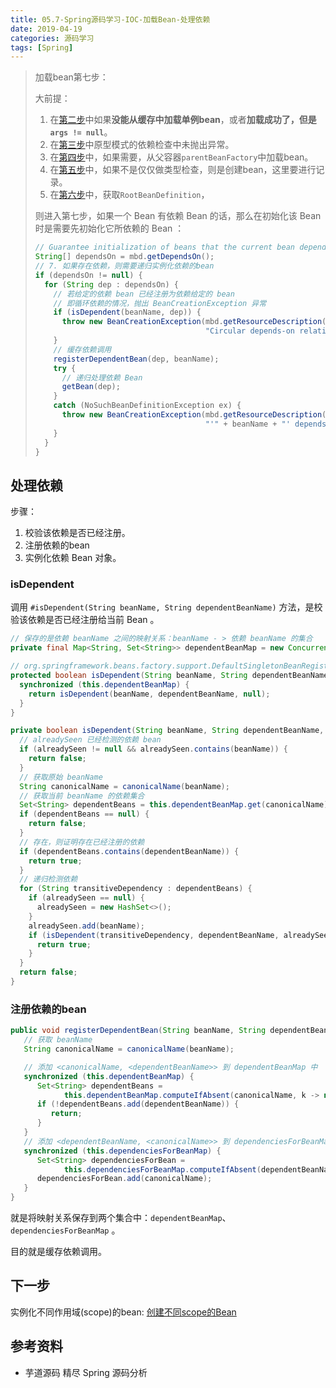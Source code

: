 ```yaml
---
title: 05.7-Spring源码学习-IOC-加载Bean-处理依赖
date: 2019-04-19
categories: 源码学习
tags: [Spring]
---
```


> 加载bean第七步：
>
> 大前提：
>
> 1. 在[第二步](05.2-Spring源码学习-IOC-加载Bean-尝试从缓存中加载单例.md)中如果**没能从缓存中加载单例bean**，或者**加载成功了，但是`args != null`**。
> 2. 在[第三步](05.3-Spring源码学习-IOC-加载Bean-原型模式的依赖检查.md)中原型模式的依赖检查中未抛出异常。
> 3. 在[第四步](05.4-Spring源码学习-IOC-加载Bean-从parentBeanFactory中加载bean.md)中，如果需要，从父容器`parentBeanFactory`中加载bean。
> 4. 在[第五步](05.5-Spring源码学习-IOC-加载Bean-typeCheckOnly.md)中，如果不是仅仅做类型检查，则是创建bean，这里要进行记录。
> 5. 在[第六步](05.6-Spring源码学习-IOC-加载Bean-获取RootBeanDefinition.md)中，获取`RootBeanDefinition`，
>
> 则进入第七步，如果一个 Bean 有依赖 Bean 的话，那么在初始化该 Bean 时是需要先初始化它所依赖的 Bean ：
>
> ```java
> // Guarantee initialization of beans that the current bean depends on.
> String[] dependsOn = mbd.getDependsOn();
> // 7. 如果存在依赖，则需要递归实例化依赖的bean
> if (dependsOn != null) {
>   for (String dep : dependsOn) {
>     // 若给定的依赖 bean 已经注册为依赖给定的 bean
>     // 即循环依赖的情况，抛出 BeanCreationException 异常
>     if (isDependent(beanName, dep)) {
>       throw new BeanCreationException(mbd.getResourceDescription(), beanName,
>                                       "Circular depends-on relationship between '" + beanName + "' and '" + dep + "'");
>     }
>     // 缓存依赖调用
>     registerDependentBean(dep, beanName);
>     try {
>       // 递归处理依赖 Bean
>       getBean(dep);
>     }
>     catch (NoSuchBeanDefinitionException ex) {
>       throw new BeanCreationException(mbd.getResourceDescription(), beanName,
>                                       "'" + beanName + "' depends on missing bean '" + dep + "'", ex);
>     }
>   }
> }
> ```



## 处理依赖

步骤：

1. 校验该依赖是否已经注册。
2. 注册依赖的bean
3. 实例化依赖 Bean 对象。

### isDependent

调用 `#isDependent(String beanName, String dependentBeanName)` 方法，是校验该依赖是否已经注册给当前 Bean 。

```java
// 保存的是依赖 beanName 之间的映射关系：beanName - > 依赖 beanName 的集合
private final Map<String, Set<String>> dependentBeanMap = new ConcurrentHashMap<>(64);

// org.springframework.beans.factory.support.DefaultSingletonBeanRegistry#isDependent(java.lang.String, java.lang.String)
protected boolean isDependent(String beanName, String dependentBeanName) {
  synchronized (this.dependentBeanMap) {
    return isDependent(beanName, dependentBeanName, null);
  }
}

private boolean isDependent(String beanName, String dependentBeanName, @Nullable Set<String> alreadySeen) {
  // alreadySeen 已经检测的依赖 bean
  if (alreadySeen != null && alreadySeen.contains(beanName)) {
    return false;
  }
  // 获取原始 beanName
  String canonicalName = canonicalName(beanName);
  // 获取当前 beanName 的依赖集合
  Set<String> dependentBeans = this.dependentBeanMap.get(canonicalName);
  if (dependentBeans == null) {
    return false;
  }
  // 存在，则证明存在已经注册的依赖
  if (dependentBeans.contains(dependentBeanName)) {
    return true;
  }
  // 递归检测依赖
  for (String transitiveDependency : dependentBeans) {
    if (alreadySeen == null) {
      alreadySeen = new HashSet<>();
    }
    alreadySeen.add(beanName);
    if (isDependent(transitiveDependency, dependentBeanName, alreadySeen)) {
      return true;
    }
  }
  return false;
}
```



### 注册依赖的bean

```java
public void registerDependentBean(String beanName, String dependentBeanName) {
   // 获取 beanName
   String canonicalName = canonicalName(beanName);

   // 添加 <canonicalName, <dependentBeanName>> 到 dependentBeanMap 中
   synchronized (this.dependentBeanMap) {
      Set<String> dependentBeans =
            this.dependentBeanMap.computeIfAbsent(canonicalName, k -> new LinkedHashSet<>(8));
      if (!dependentBeans.add(dependentBeanName)) {
         return;
      }
   }
   // 添加 <dependentBeanName, <canonicalName>> 到 dependenciesForBeanMap 中
   synchronized (this.dependenciesForBeanMap) {
      Set<String> dependenciesForBean =
            this.dependenciesForBeanMap.computeIfAbsent(dependentBeanName, k -> new LinkedHashSet<>(8));
      dependenciesForBean.add(canonicalName);
   }
}
```

就是将映射关系保存到两个集合中：`dependentBeanMap`、`dependenciesForBeanMap` 。

目的就是缓存依赖调用。

## 下一步

实例化不同作用域(scope)的bean: [创建不同scope的Bean](05.8-Spring源码学习-IOC-加载Bean-创建不同scope的Bean.md)

## 参考资料

- 芋道源码 精尽 Spring 源码分析